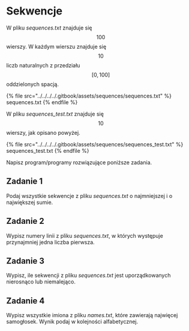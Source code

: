# Sekwencje

W pliku *sequences.txt* znajduje się $$100$$ wierszy. W każdym wierszu znajduje się $$10$$ liczb naturalnych z przedziału $$[0,100]$$ oddzielonych spacją.

{% file src="../../../../.gitbook/assets/sequences/sequences.txt" %}
sequences.txt
{% endfile %}

W pliku *sequences_test.txt* znajduje się $$10$$ wierszy, jak opisano powyżej.

{% file src="../../../../.gitbook/assets/sequences/sequences_test.txt" %}
sequences_test.txt
{% endfile %}

Napisz program/programy rozwiązujące poniższe zadania.

## Zadanie 1

Podaj wszystkie sekwencje z pliku *sequences.txt* o najmniejszej i o największej sumie.

## Zadanie 2

Wypisz numery linii z pliku *sequences.txt*, w których występuje przynajmniej jedna liczba pierwsza.

## Zadanie 3

Wypisz, ile sekwencji z pliku *sequences.txt* jest uporządkowanych nierosnąco lub niemalejąco.

## Zadanie 4

Wypisz wszystkie imiona z pliku *names.txt*, które zawierają najwięcej samogłosek. Wynik podaj w kolejności alfabetycznej.
